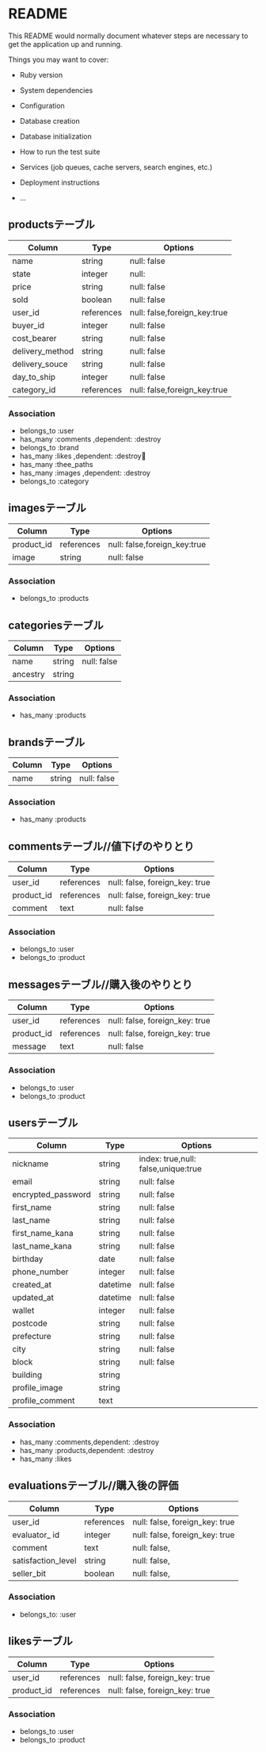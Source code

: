 # README

This README would normally document whatever steps are necessary to get the
application up and running.

Things you may want to cover:

* Ruby version

* System dependencies

* Configuration

* Database creation

* Database initialization

* How to run the test suite

* Services (job queues, cache servers, search engines, etc.)

* Deployment instructions

* ...

## productsテーブル

|Column          |Type      |Options                  |
|----------------|----------|-------------------------|
|name    |string    |null: false              |  <!--商品名-->
|state   |integer   |null:                    |  <!--商品の状態-->
|price           |string    |null: false              |　
|sold            |boolean   |null: false              |　<!--売れたかどうか-->　
|user_id         |references|null: false,foreign_key:true|　<!--出品したuser_id-->
|buyer_id        |integer   |null: false              |　<!--購入したuser_id-->
|cost_bearer     |string    |null: false              |
|delivery_method |string    |null: false              |
|delivery_souce  |string    |null: false              |
|day_to_ship     |integer   |null: false              |
|category_id     |references|null: false,foreign_key:true|

### Association

* belongs_to :user
* has_many   :comments   ,dependent: :destroy
* belongs_to :brand
* has_many   :likes      ,dependent: :destroy
* has_many   :thee_paths
* has_many   :images   ,dependent: :destroy
* belongs_to :category

## imagesテーブル

|Column           |Type      |Options                     |
|-----------------|----------|----------------------------|
|product_id       |references|null: false,foreign_key:true|
|image        |string    |null: false|

### Association

* belongs_to :products



## categoriesテーブル

|Column           |Type      |Options                     |
|-----------------|----------|----------------------------|
|name             |string    |null: false|
|ancestry         |string    |                 |

### Association

* has_many :products


## brandsテーブル

|Column        |Type      |Options                  |
|--------------|----------|-------------------------|
|name          |string    |null: false              |

### Association

* has_many   :products


## commentsテーブル//値下げのやりとり

|Column  |Type       |Options                       |
|--------|-----------|------------------------------|
|user_id |references |null: false, foreign_key: true|
|product_id |references |null: false, foreign_key: true|
|comment |text       |null: false                   |

### Association

* belongs_to :user
* belongs_to :product


## messagesテーブル//購入後のやりとり

|Column  |Type       |Options                       |
|--------|-----------|------------------------------|
|user_id |references |null: false, foreign_key: true|
|product_id |references |null: false, foreign_key: true|
|message |text       |null: false                   |

### Association
* belongs_to :user
* belongs_to :product




## usersテーブル

|Column             |Type    |Options                             |
|-------------------|--------|------------------------------------|
|nickname           |string  |index: true,null: false,unique:true |
|email              |string  |null: false                         | 
|encrypted_password |string  |null: false                         |
|first_name         |string  |null: false                         |
|last_name          |string  |null: false                         |
|first_name_kana    |string  |null: false                         |
|last_name_kana     |string  |null: false                         |
|birthday           |date    |null: false                         |
|phone_number       |integer |null: false                         |
|created_at         |datetime|null: false                         |
|updated_at         |datetime|null: false                         |
|wallet             |integer |null: false                         |
|postcode           |string  |null: false                         |
|prefecture         |string  |null: false                         |
|city               |string  |null: false                         |
|block              |string  |null: false                         |
|building           |string  |                                    |
|profile_image      |string  |                                    |
|profile_comment    |text    |                                    |

### Association

* has_many   :comments,dependent: :destroy
* has_many   :products,dependent: :destroy
* has_many :likes


## evaluationsテーブル//購入後の評価

|Column             |Type       |Options                       |
|-------------------|-----------|------------------------------|
|user_id            |references |null: false, foreign_key: true|
|evaluator_ id      |integer    |null: false, foreign_key: true|<!--評価された人 -->　
|comment            |text       |null: false,                  |<!--評価した人-->　
|satisfaction_level |string     |null: false,                  |
|seller_bit         |boolean    |null: false,                  |

### Association

* belongs_to: :user


## likesテーブル

|Column  |Type       |Options                       |
|--------|-----------|------------------------------|
|user_id |references |null: false, foreign_key: true|
|product_id |references |null: false, foreign_key: true|

### Association

* belongs_to :user
* belongs_to :product